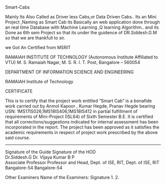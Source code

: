 Smart-Cabs 


Mainly Its Also Called as Driver less Cabs,or Data Driven Cabs..
Its an Mini Project ,Naming as Smart Cab its Basically an web application done through an real time Database with Machine Learning ,Q learning Algorithm..
and its Done as 6th sem Project so that its under the guidence of DR.Siddesh.G.M so  that we are thankfull to sir.


we Got An Certified from MSRIT


RAMAIAH INSTITUTE OF TECHNOLOGY
(Autonomous Institute Affiliated to VTU)
M. S. Ramaiah Nagar, M. S. R. I. T. Post, Bangalore – 560054

DEPARTMENT OF INFORMATION SCIENCE AND ENGINEERING




 RAMAIAH
  Institute of Technology




CERTIFICATE

This is to certify that the project work entitled “Smart Cab” is a bonafide work carried out by Anmol Kapoor , Kumar Hegde, Pranav Hegde bearing      
USN: 1MS17IS026,1MS18IS406,1MS18IS412 in partial fulfillment of requirements of Mini-Project (ISL64) of Sixth Semester B.E. It is certified that all corrections/suggestions indicated for internal assessment has been incorporated in the report. The project has been approved as it satisfies the academic requirements in respect of project work prescribed by the above said course.

_________________________            					              _________________________              
Signature of the Guide               					Signature of the HOD                   
Dr.Siddesh.G					                                         Dr. Vijaya Kumar B P                
Associate Professor                            					Professor and Head,                   Dept. of ISE, RIT,                  	     					Dept. of ISE, RIT                           Bangalore-54             							Bangalore-54                                     

Other Examiners
Name of the Examiners:	                                                                   Signature
1. 
2.

